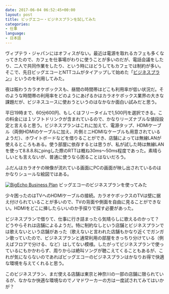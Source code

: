 ```yaml
---
date: 2017-06-04 06:52:45+00:00
layout: post
title: ビッグエコー・ビジネスプランを試してみた
categories:
- 仕事
language:
- 日本語
---
```


ヴィプテラ・ジャパンにはオフィスがない。最近は電源を取れるカフェも多くなってきたので、カフェを仕事場がわりに使うことが多いのだが、電話会議をしたり、二人で共同作業をしたり、という時にはどうしてもカフェでは制約が多い。そこで、先日ビッグエコーとNTTコムがタイアップして始めた「[ビジネスプラン](http://big-echo.jp/businessplan/)」というのを利用してみた。

夜は賑わうカラオケボックスも、昼間の時間帯はどこも利用率が低い状況だ。そのような時間帯の利用率をどのようにあげるかはカラオケボックス業界の大きな課題だが、ビジネスユースに使おうというのはなかなか面白い試みだと思う。

平日19時まで、60分600円、もしくはフリータイムで1,500円を選択できる。この料金には１ソフトドリンクが含まれているので、かなりリーズナブルな値段設定と言えると思う。ビジネスプランはこれに加えて、電源タップ、HDMIケーブル（両側HDMIのケーブルに加え、片側ミニHDMIなケーブルも用意されているようだ）、ホワイトボードなどを借りることができ、店舗によっては無線LANが使えるところもある。使う部屋に依存するとは思うが、私が試した時は無線LANを使って8.8.8.8にpingした際のRTTは概ね30ms〜50ms程度であった。素晴らしいとも言えないが、普通に使うなら困ることはないだろう。

ふだんはカラオケの映像が流れている画面にPCの画面が映し出されているのはかなりシュールな絵図ではある。

[![BigEcho Business Plan](http://blog.shin.do/wp-content/uploads/2017/06/IMG_2130.jpg)](http://blog.shin.do/wp-content/uploads/2017/06/IMG_2130.jpg) ビッグエコーのビジネスプランを使ってみた

少々困ったのはTVへのHDMIケーブルの接続。カラオケボックスのTVは壁に据え付けられていることが多いので、TVの背面や側面を自由に見ることができない。HDMIをどこに挿したらいいのか手探りで探す必要があった。

ビジネスプランで借りて、仕事に行き詰まったら気晴らしに歌えるのかって？　どうやらそれは店舗によるようだ。特に制約なしという店舗とビジネスプランでは歌えないという店舗があった（歌えないと言われた店舗もかなり近くでガンガン歌っていたので、ビジネスプランと通常利用の部屋をきっちり分けている（例えばフロアで分ける、など）はしてない模様。したがってビジネスプランで使っているにもかかわらず、周りからは絶叫ソングが聴こえてくることもあるが、これが気にならないのであればビッグエコーのビジネスプランはかなりお得で快適な環境を与えてくれると思う。

このビジネスプラン、まだ使える店舗は東京と神奈川の一部の店舗に限られているが、なかなか快適な環境なのでノマドワーカーの方は一度試されてみてはいかが？
